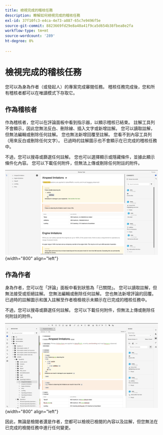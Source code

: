 ```yaml
---
title: 檢視完成的稽核任務
description: 瞭解如何檢視完成的稽核任務
exl-id: 37f10fc3-e4ca-4e73-a887-65c7e9496f5e
source-git-commit: 8823669fd29e8a40a41f9ca5d654b38fbea8e2fa
workflow-type: tm+mt
source-wordcount: '289'
ht-degree: 0%

---
```


# 檢視完成的稽核任務

您可以為身為作者（或發起人）的專案完成審閱任務。 稽核任務完成後，您和所有稽核者都可以在唯讀模式下存取它。

## 作為稽核者

作為稽核者，您可以在評論面板中看到指示器，以顯示稽核已結束。 註解工具列不會顯示，因此您無法反白、刪除線、插入文字或新增註解。 您可以讀取註解，但無法編輯或刪除任何註解。 您也無法新增回覆至註解。 您看不到內容工具列（用來反白或刪除任何文字）。 已過時的註解圖示也不會顯示在已完成的稽核任務中。

不過，您可以搜尋或篩選任何註解。 您也可以選擇顯示或隱藏條件，並據此顯示條件化內容。 您可以下載任何附件，但無法上傳或刪除任何附註的附件。

![](images/complete-task-reviewer.png){width="800" align="left"}


## 作為作者

身為作者，您可以在「評論」面板中看到狀態為「已關閉」。 您可以讀取註解，但無法接受或拒絕註解。 您無法編輯或刪除任何註解。 您也無法新增評論的回覆。 已過時的註解圖示和匯入註解至作者檢檢視示未顯示在已完成的稽核任務中。

不過，您可以搜尋或篩選任何註解。 您可以下載任何附件，但無法上傳或刪除任何附註的附件。

![](images/completed-task-author.png){width="800" align="left"}

因此，無論是檢閱者還是作者，您都可以檢視已檢閱的內容以及註解，但您無法在已完成的檢閱任務中進行任何變更。
